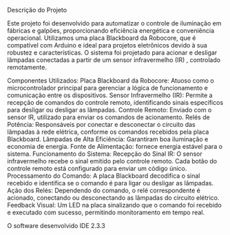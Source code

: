 Descrição do Projeto

Este projeto foi desenvolvido para automatizar o controle de iluminação em fábricas e galpões, proporcionando eficiência energética e conveniência operacional. Utilizamos uma placa Blackboard da Robocore, que é compatível com Arduino e ideal para projetos eletrônicos devido à sua robustez e características. O sistema foi projetado para acionar e desligar lâmpadas conectadas a partir de um sensor infravermelho (IR) , controlado remotamente.

Componentes Utilizados:
Placa Blackboard da Robocore: Atuoso como o microcontrolador principal para gerenciar a lógica de funcionamento e comunicação entre os dispositivos.
Sensor Infravermelho (IR): Permite a recepção de comandos do controle remoto, identificando sinais específicos para desligar ou desligar as lâmpadas.
Controle Remoto: Enviado com o sensor IR, utilizado para enviar os comandos de acionamento.
Relés de Potência: Responsáveis ​​por conectar e desconectar o circuito das lâmpadas à rede elétrica, conforme os comandos recebidos pela placa Blackboard.
Lâmpadas de Alta Eficiência: Garantiram boa iluminação e economia de energia.
Fonte de Alimentação: fornece energia estável para o sistema.
Funcionamento do Sistema:
Recepção do Sinal IR: O sensor infravermelho recebe o sinal emitido pelo controle remoto. Cada botão do controle remoto está configurado para enviar um código único.
Processamento do Comando: A placa Blackboard decodifica o sinal recebido e identifica se o comando é para ligar ou desligar as lâmpadas.
Ação dos Relés: Dependendo do comando, o relé correspondente é acionado, conectando ou desconectando as lâmpadas do circuito elétrico.
Feedback Visual: Um LED na placa sinalizando que o comando foi recebido e executado com sucesso, permitindo monitoramento em tempo real.

O software desenvolvido IDE 2.3.3
